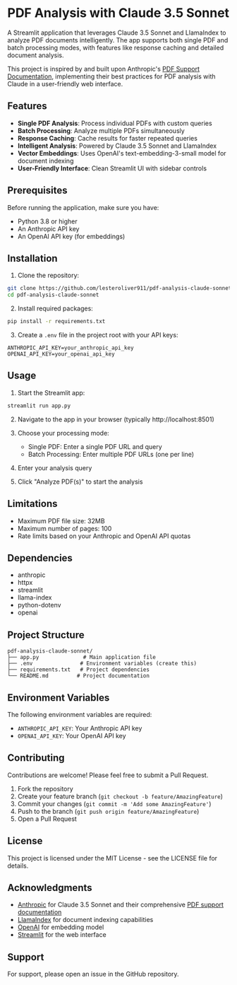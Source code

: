 # PDF Analysis with Claude 3.5 Sonnet

A Streamlit application that leverages Claude 3.5 Sonnet and LlamaIndex to analyze PDF documents intelligently. The app supports both single PDF and batch processing modes, with features like response caching and detailed document analysis.

This project is inspired by and built upon Anthropic's [PDF Support Documentation](https://docs.anthropic.com/en/docs/build-with-claude/pdf-support), implementing their best practices for PDF analysis with Claude in a user-friendly web interface.

## Features

- **Single PDF Analysis**: Process individual PDFs with custom queries
- **Batch Processing**: Analyze multiple PDFs simultaneously
- **Response Caching**: Cache results for faster repeated queries
- **Intelligent Analysis**: Powered by Claude 3.5 Sonnet and LlamaIndex
- **Vector Embeddings**: Uses OpenAI's text-embedding-3-small model for document indexing
- **User-Friendly Interface**: Clean Streamlit UI with sidebar controls

## Prerequisites

Before running the application, make sure you have:

- Python 3.8 or higher
- An Anthropic API key
- An OpenAI API key (for embeddings)

## Installation

1. Clone the repository:
```bash
git clone https://github.com/lesteroliver911/pdf-analysis-claude-sonnet.git
cd pdf-analysis-claude-sonnet
```

2. Install required packages:
```bash
pip install -r requirements.txt
```

3. Create a `.env` file in the project root with your API keys:
```env
ANTHROPIC_API_KEY=your_anthropic_api_key
OPENAI_API_KEY=your_openai_api_key
```

## Usage

1. Start the Streamlit app:
```bash
streamlit run app.py
```

2. Navigate to the app in your browser (typically http://localhost:8501)

3. Choose your processing mode:
   - Single PDF: Enter a single PDF URL and query
   - Batch Processing: Enter multiple PDF URLs (one per line)

4. Enter your analysis query

5. Click "Analyze PDF(s)" to start the analysis

## Limitations

- Maximum PDF file size: 32MB
- Maximum number of pages: 100
- Rate limits based on your Anthropic and OpenAI API quotas

## Dependencies

- anthropic
- httpx
- streamlit
- llama-index
- python-dotenv
- openai

## Project Structure

```
pdf-analysis-claude-sonnet/
├── app.py              # Main application file
├── .env               # Environment variables (create this)
├── requirements.txt   # Project dependencies
└── README.md         # Project documentation
```

## Environment Variables

The following environment variables are required:

- `ANTHROPIC_API_KEY`: Your Anthropic API key
- `OPENAI_API_KEY`: Your OpenAI API key

## Contributing

Contributions are welcome! Please feel free to submit a Pull Request.

1. Fork the repository
2. Create your feature branch (`git checkout -b feature/AmazingFeature`)
3. Commit your changes (`git commit -m 'Add some AmazingFeature'`)
4. Push to the branch (`git push origin feature/AmazingFeature`)
5. Open a Pull Request

## License

This project is licensed under the MIT License - see the LICENSE file for details.

## Acknowledgments

- [Anthropic](https://www.anthropic.com/) for Claude 3.5 Sonnet and their comprehensive [PDF support documentation](https://docs.anthropic.com/en/docs/build-with-claude/pdf-support)
- [LlamaIndex](https://www.llamaindex.ai/) for document indexing capabilities
- [OpenAI](https://openai.com/) for embedding model
- [Streamlit](https://streamlit.io/) for the web interface

## Support

For support, please open an issue in the GitHub repository.
